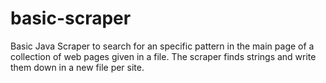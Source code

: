 # basic-scraper

Basic Java Scraper to search for an specific pattern in the main page of a collection of web pages given in a file. The scraper finds strings and write them down in a new file per site.

